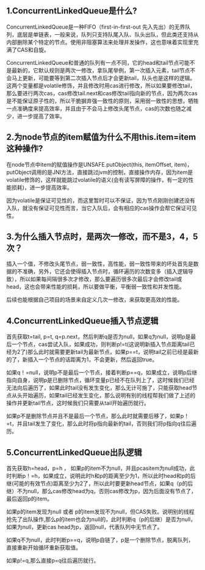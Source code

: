 ## 1.ConcurrentLinkedQueue是什么?

ConcurrentLinkedQueue是一种FIFO（first-in-first-out 先入先出）的无界队列，底层是单链表，一般来说，队列只支持队尾入队、队头出队，但此类还支持从内部删除某个特定的节点。使用非阻塞算法来处理并发操作，这也意味着实现里充满了CAS和自旋。

ConcurrentLinkedQueue和普通的队列有一点不同，它的head和tail节点可能不是最新的，它默认规则是两次一修改，拿队尾举例，第一次插入元素，tail节点不会马上更新，可能要等到第二次插入节点后才会更新tail，队头也是这样的逻辑。这两个变量都是volatile修饰，并且修改时用cas进行修改，所以如果要修改tail，那么要进行两次cas，cas修改tail.next和cas修改tail指向新的节点，因为两次cas是不能保证原子性的，所以干脆摒弃强一致性的原则，采用弱一致性的思想，牺牲一点准确度来提高效率，并且由于不会马上修改头尾节点，cas的次数也随之减少，进一步提高了效率。



## 2.为node节点的item赋值为什么不用this.item=item这种操作?

在node节点中item的赋值操作是UNSAFE.putObject(this, itemOffset, item)，putObject调用的是JNI方法，直接跳过jvm的控制，直接操作内存，因为item是volatile修饰的，这样就能跳过volatile的语义(会有读写屏障的操作，有一定的性能损耗)，进一步提高效率。

因为volatile是保证可见性的，而这里暂时可以不保证，因为节点刚刚创建还没有入队，就没有保证可见性而言，当它入队后，会有相应的cas操作会帮它保证可见性。



## 3.为什么插入节点时，是两次一修改，而不是3，4，5次？

插入一个值，不修改头尾节点，弱一致性，高性能，弱一致性带来的坏处首先是数据的不准确，另外，它还会使得插入节点时，循环遍历的次数变多（插入逻辑导致），所以如果每间隔很多次才修改，那么要遍历很多次最后才会修改tail或head，这也会带来性能的损耗，所以要做平衡，平衡弱一致性和并发性能。

后续也能根据自己项目的场景来自定义几次一修改，来获取更高效的性能。



## 4.ConcurrentLinkedQueue插入节点逻辑

首先获取t=tail, p=t, q=p.next，然后判断q是否为null，如果q为null，说明p是最后一个节点，cas尝试入队，如果成功，则判断p!=t(这说明新插入节点距离tail已经为2了)那么此时就需要更新tail为最新节点，如果p==t，说明tail之前已经是最新的了，新插入一个节点的话距离为1，不会更新，然后返回true。

如果q！=null，说明p不是最后一个节点，接着判断p==q，如果成立，说明p后继指向自身，说明p是已删除节点，循环变量p已经不在队列上了，这时候我们已经无法向后遍历了，如果此时tail没有发生变化，那么无计可施了，只能获取head节点从头开始遍历，如果tail已经发生变化，那么说明有别的线程帮我们做了上述的操作并更新tail节点，这时候我们只需要从tail开始遍历就行。

 如果p不是删除节点并且不是最后一个节点，那么此时就需要后移了，如果p！=t，并且tail发生了变化，那么此时将p指向最新的tail，否则我们将p指向q往后遍历。



## 5.ConcurrentLinkedQueue出队逻辑



首先获取h=head，p=h ， 如果p的item不为null，并且pcasitem为null成功，此时判断p！=h，如果成立，说明此时h和p的距离至少为1，所以此时head和p的后继(可能的有效节点)距离至少为2了，所以此时要更新head节点，如果q（p的后继）不为null，那么cas修改head为q，否则cas修改为p，因为后面没有节点了，最后返回p的item。

如果p的item发现为null 或者 p的item发现不为null，但CAS失败。说明别的线程抢先了出队操作,那么p的item也会为null的，此时判断q（p的后继）是否为null，如果为null，更新cas head为p，返回null，代表队列中无节点了。

如果q不为null，此时判断p==q，说明p自链了，p是一个删除节点，脱离队列，直接重新开始循环重新获取值。

如果p!=q,那么直接p=q往后遍历就行。





